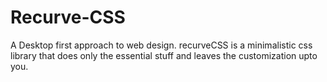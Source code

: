 # Recurve-CSS
A Desktop first approach to web design. recurveCSS is a minimalistic css library that does only the essential stuff and leaves the customization upto you.
